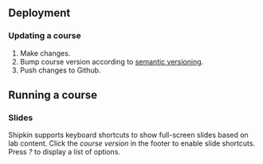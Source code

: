 

## Deployment


### Updating a course

1.  Make changes.
1.  Bump course version according to
    [semantic versioning](https://semver.org/).
1.  Push changes to Github.

## Running a course

### Slides

Shipkin supports keyboard shortcuts to show full-screen slides based on
lab content.
Click the *course version* in the footer to enable slide shortcuts.
Press _?_ to display a list of options.
